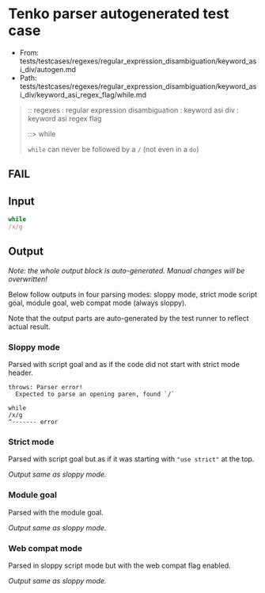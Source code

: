 # Tenko parser autogenerated test case

- From: tests/testcases/regexes/regular_expression_disambiguation/keyword_asi_div/autogen.md
- Path: tests/testcases/regexes/regular_expression_disambiguation/keyword_asi_div/keyword_asi_regex_flag/while.md

> :: regexes : regular expression disambiguation : keyword asi div : keyword asi regex flag
>
> ::> while
>
> `while` can never be followed by a `/` (not even in a `do`)

## FAIL

## Input

`````js
while
/x/g
`````

## Output

_Note: the whole output block is auto-generated. Manual changes will be overwritten!_

Below follow outputs in four parsing modes: sloppy mode, strict mode script goal, module goal, web compat mode (always sloppy).

Note that the output parts are auto-generated by the test runner to reflect actual result.

### Sloppy mode

Parsed with script goal and as if the code did not start with strict mode header.

`````
throws: Parser error!
  Expected to parse an opening paren, found `/`

while
/x/g
^------- error
`````

### Strict mode

Parsed with script goal but as if it was starting with `"use strict"` at the top.

_Output same as sloppy mode._

### Module goal

Parsed with the module goal.

_Output same as sloppy mode._

### Web compat mode

Parsed in sloppy script mode but with the web compat flag enabled.

_Output same as sloppy mode._
